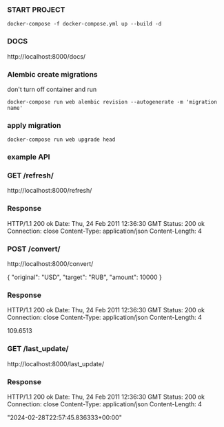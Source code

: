### START PROJECT
````
docker-compose -f docker-compose.yml up --build -d 
````

### DOCS
http://localhost:8000/docs/


### Alembic create migrations
don't turn off container and run
```
docker-compose run web alembic revision --autogenerate -m 'migration name'
```
### apply migration
```
docker-compose run web upgrade head 
```

### example API


### GET /refresh/

http://localhost:8000/refresh/

### Response
HTTP/1.1 200 ok
Date: Thu, 24 Feb 2011 12:36:30 GMT
Status: 200 ok
Connection: close
Content-Type: application/json
Content-Length: 4


### POST /convert/

http://localhost:8000/convert/

{
    "original": "USD",
    "target": "RUB",
    "amount": 10000
}

### Response
HTTP/1.1 200 ok
Date: Thu, 24 Feb 2011 12:36:30 GMT
Status: 200 ok
Connection: close
Content-Type: application/json
Content-Length: 4

109.6513


### GET /last_update/

http://localhost:8000/last_update/

### Response
HTTP/1.1 200 ok
Date: Thu, 24 Feb 2011 12:36:30 GMT
Status: 200 ok
Connection: close
Content-Type: application/json
Content-Length: 4

"2024-02-28T22:57:45.836333+00:00"